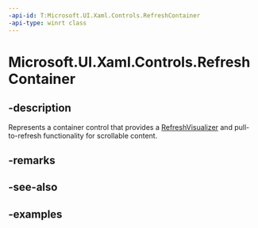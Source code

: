 ```yaml
---
-api-id: T:Microsoft.UI.Xaml.Controls.RefreshContainer
-api-type: winrt class
---
```


<!-- Class syntax.
public class RefreshContainer : ContentControl, ContentControl
-->

# Microsoft.UI.Xaml.Controls.RefreshContainer

## -description

Represents a container control that provides a [RefreshVisualizer](refreshvisualizer.md) and pull-to-refresh functionality for scrollable content.

## -remarks

## -see-also

## -examples

